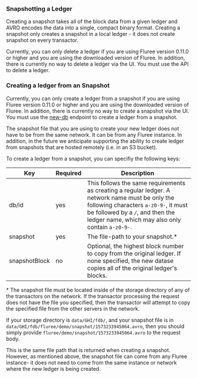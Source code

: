 ### Snapshotting a Ledger

Creating a snapshot takes all of the block data from a given ledger and AVRO encodes the data into a single, compact binary format. Creating a snapshot only creates a snapshot in a local ledger - it does not create snapshot on every transactor. 

Currently, you can only delete a ledger if you are using Fluree version 0.11.0 or higher and you are using the downloaded version of Fluree. In addition, there is currently no way to delete a ledger via the UI. You must use the API to delete a ledger.

### Creating a ledger from an Snapshot

Currently, you can only create a ledger from a snapshot if you are using Fluree version 0.11.0 or higher and you are using the downloaded version of Fluree. In addition, there is currently no way to create a snapshot via the UI. You must use the [new-db](/api/downloaded-endpoints/downloaded-examples#-new-db) endpoint to create a ledger from a snapshot.

The snapshot file that you are using to create your new ledger does not have to be from the same network. It can be from any Fluree instance. In addition, in the future we anticipate supporting the ability to create ledger from snapshots that are hosted remotely (i.e. in an S3 bucket).

To create a ledger from a snapshot, you can specifiy the following keys:

Key | Required | Description
-- | -- | --
db/id | yes | This follows the same requirements as creating a regular ledger. A network name must be only the following characters `a-z0-9-`, it must be followed by a `/`, and then the ledger name, which may also only contain `a-z0-9-`.
snapshot | yes | The file-path to your snapshot.*
snapshotBlock | no | Optional, the highest block number to copy from the original ledger. If none specified, the new datase copies all of the original ledger's blocks.


\* The snapshot file must be located inside of the storage directory of any of the transactors on the network. If the transactor processing the request does not have the file you specified, then the transactor will attempt to copy the specified file from the other servers in the network.

If your storage directory is `data/GHI/fdb/`, and your snapshot file is in `data/GHI/fdb/fluree/demo/snapshot/1573233945064.avro`, then you should simply provide `fluree/demo/snapshot/1573233945064.avro` to the request body. 

This is the same file path that is returned when creating a snapshot. However, as mentioned above, the snapshot file can come from any Fluree instance- it does not need to come from the same instance or network where the new ledger is being created. 
